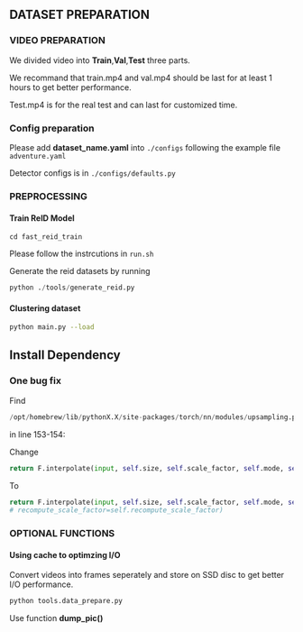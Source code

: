 ## DATASET PREPARATION
### VIDEO PREPARATION
We divided video into **Train**,**Val**,**Test** three parts.

We recommand that train.mp4 and val.mp4 should be last for at least 1 hours to get better performance.

Test.mp4 is for the real test and can last for customized time.

### Config preparation
Please add **dataset_name.yaml** into ```./configs``` following the example file ```adventure.yaml```

Detector configs is in ```./configs/defaults.py```

### PREPROCESSING
#### Train ReID Model
```cd fast_reid_train```

Please follow the instrcutions in ```run.sh```

Generate the reid datasets by running 

```python
python ./tools/generate_reid.py
```

#### Clustering dataset
```bash
python main.py --load 
```

## Install Dependency
### One bug fix
Find
```python
/opt/homebrew/lib/pythonX.X/site-packages/torch/nn/modules/upsampling.py
```
in line 153-154:


Change 
```python
return F.interpolate(input, self.size, self.scale_factor, self.mode, self.align_corners,recompute_scale_factor=self.recompute_scale_factor)
```

To 
```python
return F.interpolate(input, self.size, self.scale_factor, self.mode, self.align_corners)
# recompute_scale_factor=self.recompute_scale_factor)
```


### OPTIONAL FUNCTIONS
#### Using cache to optimzing I/O
Convert videos into frames seperately and store on SSD disc to get better I/O performance.
```python
python tools.data_prepare.py
```
Use function **dump_pic()**